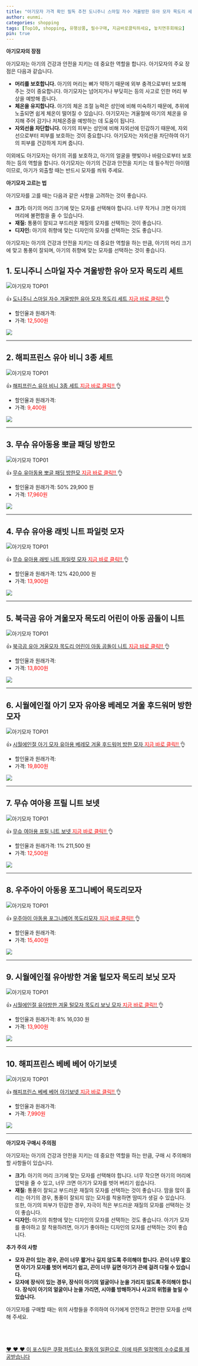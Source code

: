 ```yaml
---
title: "아기모자 가격 확인 필독 추천 도니주니 스마일 자수 겨울방한 유아 모자 목도리 세트 비교 장점 구매가이드"
author: eunmi.
categories: shopping
tags: [Top10, shopping, 유행상품, 필수구매, 지금바로클릭하세요, 놓치면후회해요]
pin: true
---
```

**아기모자의 장점**

아기모자는 아기의 건강과 안전을 지키는 데 중요한 역할을 합니다. 아기모자의 주요 장점은 다음과 같습니다.

* **머리를 보호합니다.** 아기의 머리는 뼈가 약하기 때문에 외부 충격으로부터 보호해 주는 것이 중요합니다. 아기모자는 넘어지거나 부딪히는 등의 사고로 인한 머리 부상을 예방해 줍니다.
* **체온을 유지합니다.** 아기의 체온 조절 능력은 성인에 비해 미숙하기 때문에, 추위에 노출되면 쉽게 체온이 떨어질 수 있습니다. 아기모자는 겨울철에 아기의 체온을 유지해 주어 감기나 저체온증을 예방하는 데 도움이 됩니다.
* **자외선을 차단합니다.** 아기의 피부는 성인에 비해 자외선에 민감하기 때문에, 자외선으로부터 피부를 보호하는 것이 중요합니다. 아기모자는 자외선을 차단하여 아기의 피부를 건강하게 지켜 줍니다.

이외에도 아기모자는 아기의 귀를 보호하고, 아기의 얼굴을 햇빛이나 바람으로부터 보호하는 등의 역할을 합니다. 아기모자는 아기의 건강과 안전을 지키는 데 필수적인 아이템이므로, 아기가 외출할 때는 반드시 모자를 씌워 주세요.

**아기모자 고르는 법**

아기모자를 고를 때는 다음과 같은 사항을 고려하는 것이 좋습니다.

* **크기:** 아기의 머리 크기에 맞는 모자를 선택해야 합니다. 너무 작거나 크면 아기의 머리에 불편함을 줄 수 있습니다.
* **재질:** 통풍이 잘되고 부드러운 재질의 모자를 선택하는 것이 좋습니다.
* **디자인:** 아기의 취향에 맞는 디자인의 모자를 선택하는 것도 좋습니다.

아기모자는 아기의 건강과 안전을 지키는 데 중요한 역할을 하는 만큼, 아기의 머리 크기에 맞고 통풍이 잘되며, 아기의 취향에 맞는 모자를 선택하는 것이 좋습니다.

   

## 1. 도니주니 스마일 자수 겨울방한 유아 모자 목도리 세트

![아기모자 TOP01](https://thumbnail7.coupangcdn.com/thumbnails/remote/230x230ex/image/vendor_inventory/e444/faa35231d7b62fc170eac026e40b8802b74652009ced1ba2a822257d24df.png)


👍 [도니주니 스마일 자수 겨울방한 유아 모자 목도리 세트 <font color=red> 지금 바로 클릭!! </font> ](https://link.coupang.com/re/AFFSDP?lptag=AF3617701&subid=GithubCoopas&pageKey=7010935951&traceid=V0-153&itemId=17228071860&vendorItemId=84399810296) 👌 


- 할인율과 원래가격: 
- 가격: <span style='color:red'>12,500원</span>

[![](/discount_price.png)](https://link.coupang.com/re/AFFSDP?lptag=AF3617701&subid=GithubCoopas&pageKey=7010935951&traceid=V0-153&itemId=17228071860&vendorItemId=84399810296)

---


   

## 2. 해피프린스 유아 비니 3종 세트

![아기모자 TOP01](https://thumbnail6.coupangcdn.com/thumbnails/remote/230x230ex/image/retail/images/2457878151778787-55504655-e900-41b9-bde8-3c86dffe3ca1.jpg)


👍 [해피프린스 유아 비니 3종 세트 <font color=red> 지금 바로 클릭!! </font> ](https://link.coupang.com/re/AFFSDP?lptag=AF3617701&subid=GithubCoopas&pageKey=1629823809&traceid=V0-153&itemId=2780163966&vendorItemId=70769942463) 👌 


- 할인율과 원래가격: 
- 가격: <span style='color:red'>9,400원</span>

[![](/discount_price.png)](https://link.coupang.com/re/AFFSDP?lptag=AF3617701&subid=GithubCoopas&pageKey=1629823809&traceid=V0-153&itemId=2780163966&vendorItemId=70769942463)

---


   

## 3. 무슈 유아동용 뽀글 패딩 방한모

![아기모자 TOP01](https://thumbnail10.coupangcdn.com/thumbnails/remote/230x230ex/image/retail/images/2019/11/08/16/9/b2a4fab3-8de9-4835-ba68-ad830935056d.jpg)


👍 [무슈 유아동용 뽀글 패딩 방한모 <font color=red> 지금 바로 클릭!! </font> ](https://link.coupang.com/re/AFFSDP?lptag=AF3617701&subid=GithubCoopas&pageKey=334301359&traceid=V0-153&itemId=1067116597&vendorItemId=5552659055) 👌 


- 할인율과 원래가격: 50%  29,900   원
- 가격: <span style='color:red'>17,960원</span>

[![](/discount_price.png)](https://link.coupang.com/re/AFFSDP?lptag=AF3617701&subid=GithubCoopas&pageKey=334301359&traceid=V0-153&itemId=1067116597&vendorItemId=5552659055)

---


   

## 4. 무슈 유아용 래빗 니트 파일럿 모자

![아기모자 TOP01](https://thumbnail6.coupangcdn.com/thumbnails/remote/230x230ex/image/retail/images/2017/09/26/14/2/9525c3cf-7bf3-4e22-b58a-51307df72628.jpg)


👍 [무슈 유아용 래빗 니트 파일럿 모자 <font color=red> 지금 바로 클릭!! </font> ](https://link.coupang.com/re/AFFSDP?lptag=AF3617701&subid=GithubCoopas&pageKey=143042360&traceid=V0-153&itemId=143172115&vendorItemId=3311154914) 👌 


- 할인율과 원래가격: 12%  420,000   원
- 가격: <span style='color:red'>13,900원</span>

[![](/discount_price.png)](https://link.coupang.com/re/AFFSDP?lptag=AF3617701&subid=GithubCoopas&pageKey=143042360&traceid=V0-153&itemId=143172115&vendorItemId=3311154914)

---


   

## 5. 북극곰 유아 겨울모자 목도리 어린이 아동 곰돌이 니트

![아기모자 TOP01](https://thumbnail6.coupangcdn.com/thumbnails/remote/230x230ex/image/vendor_inventory/f503/0a5a30e5fa957464fb58b79c1af69eb94709e6f63b41de86633d91ead484.jpg)


👍 [북극곰 유아 겨울모자 목도리 어린이 아동 곰돌이 니트 <font color=red> 지금 바로 클릭!! </font> ](https://link.coupang.com/re/AFFSDP?lptag=AF3617701&subid=GithubCoopas&pageKey=7655683358&traceid=V0-153&itemId=20381697191&vendorItemId=87464947958) 👌 


- 할인율과 원래가격: 
- 가격: <span style='color:red'>13,800원</span>

[![](/discount_price.png)](https://link.coupang.com/re/AFFSDP?lptag=AF3617701&subid=GithubCoopas&pageKey=7655683358&traceid=V0-153&itemId=20381697191&vendorItemId=87464947958)

---


   

## 6. 시월에인절 아기 모자 유아용 베레모 겨울 후드워머 방한 모자

![아기모자 TOP01](https://thumbnail9.coupangcdn.com/thumbnails/remote/230x230ex/image/vendor_inventory/1d9e/1c62616a983b4efcd5037d56f8d7ba7f77879edf5338eaf7378e43d57b5e.jpg)


👍 [시월에인절 아기 모자 유아용 베레모 겨울 후드워머 방한 모자 <font color=red> 지금 바로 클릭!! </font> ](https://link.coupang.com/re/AFFSDP?lptag=AF3617701&subid=GithubCoopas&pageKey=7668897442&traceid=V0-153&itemId=20452348528&vendorItemId=87532555084) 👌 


- 할인율과 원래가격: 
- 가격: <span style='color:red'>19,800원</span>

[![](/discount_price.png)](https://link.coupang.com/re/AFFSDP?lptag=AF3617701&subid=GithubCoopas&pageKey=7668897442&traceid=V0-153&itemId=20452348528&vendorItemId=87532555084)

---


   

## 7. 무슈 여아용 프릴 니트 보넷

![아기모자 TOP01](https://thumbnail8.coupangcdn.com/thumbnails/remote/230x230ex/image/retail/images/2018/09/28/10/9/a65fc828-e401-4c07-bf94-5d5b8741046a.jpg)


👍 [무슈 여아용 프릴 니트 보넷 <font color=red> 지금 바로 클릭!! </font> ](https://link.coupang.com/re/AFFSDP?lptag=AF3617701&subid=GithubCoopas&pageKey=144000226&traceid=V0-153&itemId=418087262&vendorItemId=4027222114) 👌 


- 할인율과 원래가격: 1%  211,500   원
- 가격: <span style='color:red'>12,500원</span>

[![](/discount_price.png)](https://link.coupang.com/re/AFFSDP?lptag=AF3617701&subid=GithubCoopas&pageKey=144000226&traceid=V0-153&itemId=418087262&vendorItemId=4027222114)

---


   

## 8. 우주아이 아동용 포그니베어 목도리모자

![아기모자 TOP01](https://thumbnail9.coupangcdn.com/thumbnails/remote/230x230ex/image/rs_quotation_api/1m9kad3p/e4a171c167314f4f9fb402599811f827.jpg)


👍 [우주아이 아동용 포그니베어 목도리모자 <font color=red> 지금 바로 클릭!! </font> ](https://link.coupang.com/re/AFFSDP?lptag=AF3617701&subid=GithubCoopas&pageKey=6079096771&traceid=V0-153&itemId=11259618875&vendorItemId=78536627199) 👌 


- 할인율과 원래가격: 
- 가격: <span style='color:red'>15,400원</span>

[![](/discount_price.png)](https://link.coupang.com/re/AFFSDP?lptag=AF3617701&subid=GithubCoopas&pageKey=6079096771&traceid=V0-153&itemId=11259618875&vendorItemId=78536627199)

---


   

## 9. 시월에인절 유아방한 겨울 털모자 목도리 보닛 모자

![아기모자 TOP01](https://thumbnail10.coupangcdn.com/thumbnails/remote/230x230ex/image/vendor_inventory/2ed4/002c46b69deee6f83b168347a0d5d948ce33f7a8d16ca3b913440e5f5194.jpg)


👍 [시월에인절 유아방한 겨울 털모자 목도리 보닛 모자 <font color=red> 지금 바로 클릭!! </font> ](https://link.coupang.com/re/AFFSDP?lptag=AF3617701&subid=GithubCoopas&pageKey=7668897124&traceid=V0-153&itemId=20452346377&vendorItemId=87532553201) 👌 


- 할인율과 원래가격: 8%  16,030   원
- 가격: <span style='color:red'>13,900원</span>

[![](/discount_price.png)](https://link.coupang.com/re/AFFSDP?lptag=AF3617701&subid=GithubCoopas&pageKey=7668897124&traceid=V0-153&itemId=20452346377&vendorItemId=87532553201)

---


   

## 10. 해피프린스 베베 베어 아기보넷

![아기모자 TOP01](https://thumbnail10.coupangcdn.com/thumbnails/remote/230x230ex/image/retail/images/14368597457768801-041a0356-dd67-4ec2-9e4b-1e42da426c79.jpg)


👍 [해피프린스 베베 베어 아기보넷 <font color=red> 지금 바로 클릭!! </font> ](https://link.coupang.com/re/AFFSDP?lptag=AF3617701&subid=GithubCoopas&pageKey=2000736349&traceid=V0-153&itemId=3404571033&vendorItemId=71391182839) 👌 


- 할인율과 원래가격: 
- 가격: <span style='color:red'>7,990원</span>

[![](/discount_price.png)](https://link.coupang.com/re/AFFSDP?lptag=AF3617701&subid=GithubCoopas&pageKey=2000736349&traceid=V0-153&itemId=3404571033&vendorItemId=71391182839)

---
**아기모자 구매시 주의점**

아기모자는 아기의 건강과 안전을 지키는 데 중요한 역할을 하는 만큼, 구매 시 주의해야 할 사항들이 있습니다.

* **크기:** 아기의 머리 크기에 맞는 모자를 선택해야 합니다. 너무 작으면 아기의 머리에 압박을 줄 수 있고, 너무 크면 아기가 모자를 벗어 버리기 쉽습니다.
* **재질:** 통풍이 잘되고 부드러운 재질의 모자를 선택하는 것이 좋습니다. 땀을 많이 흘리는 아기의 경우, 통풍이 잘되지 않는 모자를 착용하면 땀띠가 생길 수 있습니다. 또한, 아기의 피부가 민감한 경우, 자극이 적은 부드러운 재질의 모자를 선택하는 것이 좋습니다.
* **디자인:** 아기의 취향에 맞는 디자인의 모자를 선택하는 것도 좋습니다. 아기가 모자를 좋아하고 잘 착용하려면, 아기가 좋아하는 디자인의 모자를 선택하는 것이 좋습니다.

**추가 주의 사항**

* **모자 끈이 있는 경우, 끈이 너무 짧거나 길지 않도록 주의해야 합니다. 끈이 너무 짧으면 아기가 모자를 벗어 버리기 쉽고, 끈이 너무 길면 아기가 끈에 걸려 다칠 수 있습니다.**
* **모자에 장식이 있는 경우, 장식이 아기의 얼굴이나 눈을 가리지 않도록 주의해야 합니다. 장식이 아기의 얼굴이나 눈을 가리면, 시야를 방해하거나 사고의 위험을 높일 수 있습니다.**

아기모자를 구매할 때는 위의 사항들을 주의하여 아기에게 안전하고 편안한 모자를 선택해 주세요.<br><br><br><br><br> [ ❤ ❤ ❤ 이 포스팅은 쿠팡 파트너스 활동의 일환으로, 이에 따른 일정액의 수수료를 제공받습니다](https://link.coupang.com/a/bcEFyh)